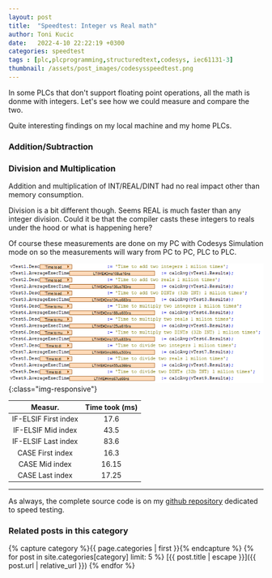 ```yaml
---
layout: post
title:  "Speedtest: Integer vs Real math"
author: Toni Kucic
date:   2022-4-10 22:22:19 +0300
categories: speedtest
tags : [plc,plcprogramming,structuredtext,codesys, iec61131-3]
thumbnail: /assets/post_images/codesysspeedtest.png
---
```

In some PLCs that don't support floating point operations, all the math is donme with integers. Let's see how we could measure and compare the two.

Quite interesting findings on my local machine and my home PLCs. 

### Addition/Subtraction

### Division and Multiplication

Addition and multiplication of INT/REAL/DINT had no real impact other than memory consumption.

Division is a bit different though. Seems REAL is much faster than any integer division. Could it be that the compiler casts these integers to reals under the hood or what is happening here?

Of course these measurements are done on my PC with Codesys Simulation mode on so the measurements will wary from PC to PC, PLC to PLC.

![Results](/assets/post_images/floatingpointops.png){:class="img-responsive"}

| Measur. | Time took (ms) |
|:---------:|:--------------:|
| IF-ELSIF First index | 17.6 |
| IF-ELSIF Mid index  | 43.5 |
| IF-ELSIF Last index | 83.6 |
| CASE First index | 16.3 |
| CASE Mid index  | 16.15 |
| CASE Last index | 17.25 |


---
As always, the complete source code is on my [github repository](https://github.com/tkucic/codesys_code_execution_speedTests) dedicated to speed testing.

### Related posts in this category

{% capture category %}{{ page.categories | first }}{% endcapture %}
{% for post in site.categories[category] limit: 5 %}
[{{ post.title | escape }}]({{ post.url | relative_url }})
{% endfor %}
